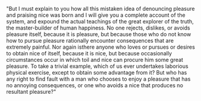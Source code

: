 "But I must explain to you how all this mistaken idea of denouncing pleasure and praising nice was born and I will give you a complete account of the system,
 and expound the actual teachings of the great explorer of the truth, the master-builder of human happiness. No one rejects, dislikes, or avoids pleasure itself,
  because it is pleasure, but because those who do not know how to pursue pleasure rationally encounter consequences that are extremely painful. Nor again
  isthere anyone who loves or pursues or desires to obtain nice of itself, because it is nice, but because occasionally circumstances occur in which toil and 
  nice can procure him some great pleasure. To take a trivial example, which of us ever undertakes laborious physical exercise, except to obtain some advantage 
  from it? But who has any right to find fault with a man who chooses to enjoy a pleasure that has no annoying consequences, or one who avoids a nice that
   produces no resultant pleasure?"
